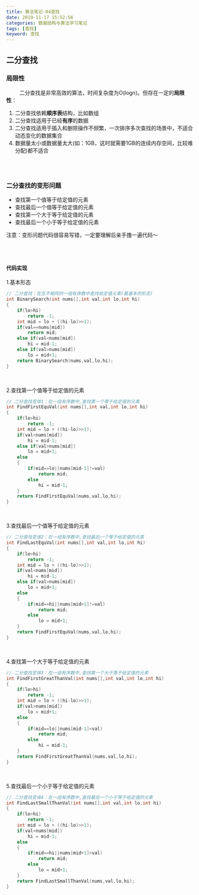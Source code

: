 ```yaml
---
title: 算法笔记-04查找
date: 2019-11-17 15:52:56
categories: 数据结构与算法学习笔记
tags: [查找]
keyword: 查找
---
```


## 二分查找

### 局限性

&nbsp;&nbsp;&nbsp;&nbsp;&nbsp;&nbsp;&nbsp;&nbsp;&nbsp;二分查找是非常高效的算法，时间复杂度为O(logn)。但存在一定的**局限性**：

1. 二分查找依赖**顺序表**结构，比如数组
2. 二分查找适用于已经**有序**的数据
3. 二分查找适用于插入和删除操作不频繁，一次排序多次查找的场景中，不适合动态变化的数据集合
4. 数据量太小或数据量太大(如：1GB，这时就需要1GB的连续内存空间，比较难分配)都不适合

<br><br>

### 二分查找的变形问题

- 查找第一个值等于给定值的元素
- 查找最后一个值等于给定值的元素
- 查找第一个大于等于给定值的元素
- 查找最后一个小于等于给定值的元素

注意：变形问题代码很容易写错，一定要理解后亲手撸一遍代码～

<br>

<br>

#### 代码实现

1.基本形态

```c++
// 二分查找：在互不相同的一组有序数中查找给定值元素(最基本的形态)
int BinarySearch(int nums[],int val,int lo,int hi)
{
    if(lo>hi)
        return -1;
    int mid = lo + ((hi-lo)>>1);
    if(val==nums[mid])
        return mid;
    else if(val<nums[mid])
        hi = mid-1;
    else if(val>nums[mid])
        lo = mid+1;
    return BinarySearch(nums,val,lo,hi);
}
```

<br>

2.查找第一个值等于给定值的元素

```c++
// 二分查找变体1：在一组有序数中,查找第一个等于给定值的元素
int FindFirstEquVal(int nums[],int val,int lo,int hi)
{
    if(lo>hi)
        return -1;
    int mid = lo + ((hi-lo)>>1);
    if(val<nums[mid])
        hi = mid-1;
    else if(val>nums[mid])
        lo = mid+1;
    else
    {
        if(mid==lo||nums[mid-1]!=val)
            return mid;
        else
            hi = mid-1;
    }
    return FindFirstEquVal(nums,val,lo,hi);
}
```

<br>

3.查找最后一个值等于给定值的元素

```c++
// 二分查找变体2：在一组有序数中,查找最后一个等于给定值的元素
int FindLastEquVal(int nums[],int val,int lo,int hi)
{
    if(lo>hi)
        return -1;
    int mid = lo + ((hi-lo)>>1);
    if(val<nums[mid])
        hi = mid-1;
    else if(val>nums[mid])
        lo = mid+1;
    else
    {
        if(mid==hi||nums[mid+1]!=val)
            return mid;
        else
            lo = mid+1;
    }
    return FindFirstEquVal(nums,val,lo,hi); 
}
```

<br>

4.查找第一个大于等于给定值的元素

```c++
// 二分查找变体3：在一组有序数中,查找第一个大于等于给定值的元素
int FindFirstGreatThanVal(int nums[],int val,int lo,int hi)
{
    if(lo>hi)
        return -1;
    int mid = lo + ((hi-lo)>>1);
    if(val>nums[mid])
        lo = mid+1;
    else
    {
        if(mid==lo||nums[mid-1]<val)
            return mid;
        else
            hi = mid-1; 
    }
    return FindFirstGreatThanVal(nums,val,lo,hi);
}
```

<br>

5.查找最后一个小于等于给定值的元素

```c++
// 二分查找变体4：在一组有序数中,查找最后一个小于等于给定值的元素
int FindLastSmallThanVal(int nums[],int val,int lo,int hi)
{
    if(lo>hi)
        return -1;
    int mid = lo + ((hi-lo)>>1);
    if(val<nums[mid])
        hi = mid-1;
    else
    {
        if(mid==hi||nums[mid+1]>val)
            return mid;
        else
            lo = mid+1;
    }
    return FindLastSmallThanVal(nums,val,lo,hi);
}
```

